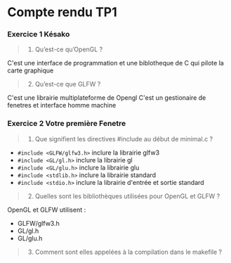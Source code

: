 # Compte rendu TP1

### Exercice 1 Késako
> 01. Qu’est-ce qu’OpenGL ?

C'est une interface de programmation et une biblotheque de C qui pilote la carte graphique

> 02.  Qu’est-ce que GLFW ?
  
C'est une librairie multiplateforme de Opengl
C'est un gestionaire de fenetres et interface homme machine 

### Exercice 2 Votre première Fenetre

> 01. Que signifient les directives #include au début de minimal.c ?

- ``#include <GLFW/glfw3.h>``  inclure la librairie glfw3
- ``#include <GL/gl.h>``  inclure la librairie gl
- ``#include <GL/glu.h>``  inclure la librairie glu
- ``#include <stdlib.h>``  inclure la librairie standard
- ``#include <stdio.h>``  inclure la librairie d'entrée et sortie standard

> 02. Quelles sont les bibliothèques utilisées pour OpenGL et GLFW ?

OpenGL et GLFW utilisent : 
 - GLFW/glfw3.h
 - GL/gl.h
 - GL/glu.h

> 03. Comment sont elles appelées à la compilation dans le makefile ?

